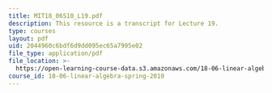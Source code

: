 ```yaml
---
title: MIT18_06S10_L19.pdf
description: This resource is a transcript for Lecture 19.
type: courses
layout: pdf
uid: 2044960c6bdf6d9dd095ec65a7995e02
file_type: application/pdf
file_location: >-
  https://open-learning-course-data.s3.amazonaws.com/18-06-linear-algebra-spring-2010/2044960c6bdf6d9dd095ec65a7995e02_MIT18_06S10_L19.pdf
course_id: 18-06-linear-algebra-spring-2010
---
```

